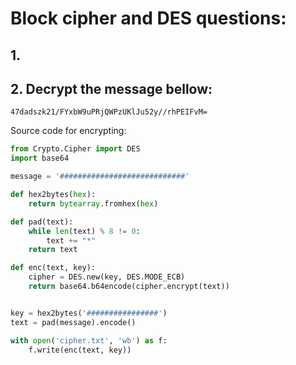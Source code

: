 # Block cipher and DES questions:

## 1.

## 2. Decrypt the message bellow:

```text
47dadszk21/FYxbW9uPRjQWPzUKlJu52y//rhPEIFvM=
```

Source code for encrypting:

```python
from Crypto.Cipher import DES
import base64

message = '############################'

def hex2bytes(hex):
    return bytearray.fromhex(hex)

def pad(text):
    while len(text) % 8 != 0:
        text += "*"
    return text

def enc(text, key):
    cipher = DES.new(key, DES.MODE_ECB)
    return base64.b64encode(cipher.encrypt(text))


key = hex2bytes('################')
text = pad(message).encode()

with open('cipher.txt', 'wb') as f:
    f.write(enc(text, key))
```
